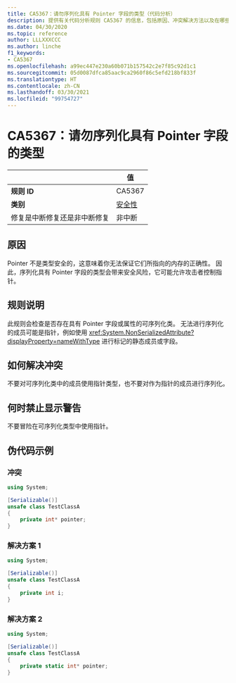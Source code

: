 ```yaml
---
title: CA5367：请勿序列化具有 Pointer 字段的类型（代码分析）
description: 提供有关代码分析规则 CA5367 的信息，包括原因、冲突解决方法以及在哪些情况下可禁止显示此规则的警告。
ms.date: 04/30/2020
ms.topic: reference
author: LLLXXXCCC
ms.author: linche
f1_keywords:
- CA5367
ms.openlocfilehash: a99ec447e230a60b071b157542c2e7f85c92d1c1
ms.sourcegitcommit: 05d0087dfca85aac9ca2960f86c5efd218bf833f
ms.translationtype: HT
ms.contentlocale: zh-CN
ms.lasthandoff: 03/30/2021
ms.locfileid: "99754727"
---
```

# <a name="ca5367-do-not-serialize-types-with-pointer-fields"></a>CA5367：请勿序列化具有 Pointer 字段的类型

| | 值 |
|-|-|
| **规则 ID** |CA5367|
| **类别** |[安全性](security-warnings.md)|
| 修复是中断修复还是非中断修复 |非中断|

## <a name="cause"></a>原因

Pointer 不是类型安全的，这意味着你无法保证它们所指向的内存的正确性。 因此，序列化具有 Pointer 字段的类型会带来安全风险，它可能允许攻击者控制指针。

## <a name="rule-description"></a>规则说明

此规则会检查是否存在具有 Pointer 字段或属性的可序列化类。 无法进行序列化的成员可能是指针，例如使用 <xref:System.NonSerializedAttribute?displayProperty=nameWithType> 进行标记的静态成员或字段。

## <a name="how-to-fix-violations"></a>如何解决冲突

不要对可序列化类中的成员使用指针类型，也不要对作为指针的成员进行序列化。

## <a name="when-to-suppress-warnings"></a>何时禁止显示警告

不要冒险在可序列化类型中使用指针。

## <a name="pseudo-code-examples"></a>伪代码示例

### <a name="violation"></a>冲突

```csharp
using System;

[Serializable()]
unsafe class TestClassA
{
    private int* pointer;
}
```

### <a name="solution-1"></a>解决方案 1

```csharp
using System;

[Serializable()]
unsafe class TestClassA
{
    private int i;
}
```

### <a name="solution-2"></a>解决方案 2

```csharp
using System;

[Serializable()]
unsafe class TestClassA
{
    private static int* pointer;
}
```

